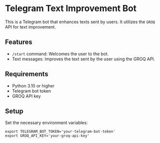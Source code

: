 # Telegram Text Improvement Bot
This is a Telegram bot that enhances texts sent by users. It utilizes the `GROQ` API for text improvement.
## Features
- `/start` command: Welcomes the user to the bot.
- Text messages: Improves the text sent by the user using the GROQ API.
## Requirements
- Python 3.10 or higher
- Telegram bot token
- GROQ API key
## Setup

Set the necessary environment variables:

```
export TELEGRAM_BOT_TOKEN='your-telegram-bot-token'
export GROQ_API_KEY='your-groq-api-key'
```

